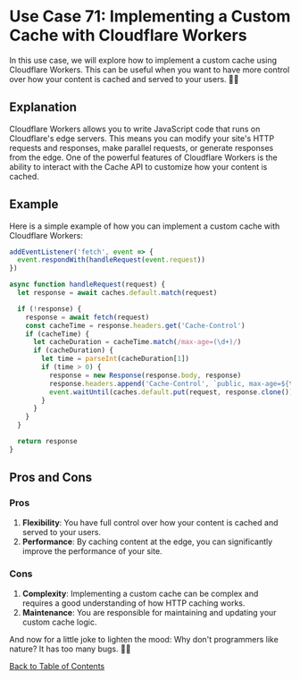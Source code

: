 # Use Case 71: Implementing a Custom Cache with Cloudflare Workers

In this use case, we will explore how to implement a custom cache using Cloudflare Workers. This can be useful when you want to have more control over how your content is cached and served to your users. 🧑‍💻

## Explanation

Cloudflare Workers allows you to write JavaScript code that runs on Cloudflare's edge servers. This means you can modify your site's HTTP requests and responses, make parallel requests, or generate responses from the edge. One of the powerful features of Cloudflare Workers is the ability to interact with the Cache API to customize how your content is cached.

## Example

Here is a simple example of how you can implement a custom cache with Cloudflare Workers:

```javascript
addEventListener('fetch', event => {
  event.respondWith(handleRequest(event.request))
})

async function handleRequest(request) {
  let response = await caches.default.match(request)

  if (!response) {
    response = await fetch(request)
    const cacheTime = response.headers.get('Cache-Control')
    if (cacheTime) {
      let cacheDuration = cacheTime.match(/max-age=(\d+)/)
      if (cacheDuration) {
        let time = parseInt(cacheDuration[1])
        if (time > 0) {
          response = new Response(response.body, response)
          response.headers.append('Cache-Control', `public, max-age=${time}`)
          event.waitUntil(caches.default.put(request, response.clone()))
        }
      }
    }
  }

  return response
}
```

## Pros and Cons

### Pros

1. **Flexibility**: You have full control over how your content is cached and served to your users.
2. **Performance**: By caching content at the edge, you can significantly improve the performance of your site.

### Cons

1. **Complexity**: Implementing a custom cache can be complex and requires a good understanding of how HTTP caching works.
2. **Maintenance**: You are responsible for maintaining and updating your custom cache logic.

And now for a little joke to lighten the mood: Why don't programmers like nature? It has too many bugs. 🐛😂

[Back to Table of Contents](table_of_contents.md)